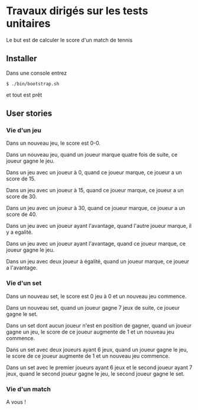 Travaux dirigés sur les tests unitaires
=======================================

Le but est de calculer le score d'un match de tennis

Installer
---------

Dans une console entrez

    $ ./bin/bootstrap.sh

et tout est prêt

User stories
------------

### Vie d'un jeu

Dans un nouveau jeu, le score est 0-0.

Dans un nouveau jeu, quand un joueur marque quatre fois de suite, ce joueur gagne le jeu.

Dans un jeu avec un joueur à 0, quand ce joueur marque, ce joueur a un score de 15.

Dans un jeu avec un joueur à 15, quand ce joueur marque, ce joueur a un score de 30.

Dans un jeu avec un joueur à 30, quand ce joueur marque, ce joueur a un score de 40.

Dans un jeu avec un joueur ayant l'avantage, quand l'autre joueur marque, il y a egalité.

Dans un jeu avec un joueur ayant l'avantage, quand ce joueur marque, ce joueur gagne le jeu.

Dans un jeu avec deux joueur à égalité, quand un joueur marque, ce joueur a l'avantage.

### Vie d'un set

Dans un nouveau set, le score est 0 jeu à 0 et un nouveau jeu commence.

Dans un nouveau set, quand un joueur gagne 7 jeux de suite, ce joueur gagne le set.

Dans un set dont aucun joueur n'est en position de gagner, quand un joueur gagne un jeu,
le score de ce joueur augmente de 1 et un nouveau jeu commence.

Dans un set avec deux joueurs ayant 6 jeux, quand un joueur gagne le jeu,
le score de ce joueur augmente de 1 et un nouveau jeu commence.

Dans un set avec le premier joueurs ayant 6 jeux et le second joueur ayant 7 jeux,
quand le second joueur gagne le jeu, le second joueur gagne le set.


### Vie d'un match

A vous !
